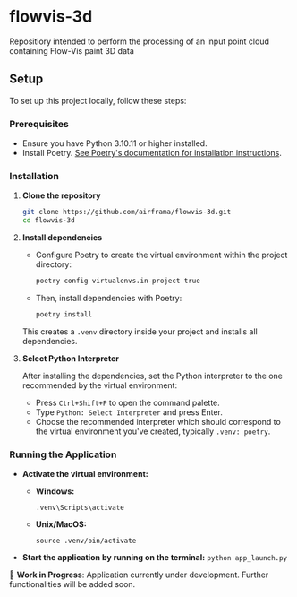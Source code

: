 # flowvis-3d
Repositiory intended to perform the processing of an input point cloud containing Flow-Vis paint 3D data 

## Setup

To set up this project locally, follow these steps:

### Prerequisites

- Ensure you have Python 3.10.11 or higher installed.
- Install Poetry. [See Poetry's documentation for installation instructions](https://python-poetry.org/docs/#installation).

### Installation

1. **Clone the repository**

   ```sh
   git clone https://github.com/airframa/flowvis-3d.git
   cd flowvis-3d
   ```

2. **Install dependencies**

   - Configure Poetry to create the virtual environment within the project directory:

     ```sh
     poetry config virtualenvs.in-project true
     ```

   - Then, install dependencies with Poetry:

     ```sh
     poetry install
     ```

   This creates a `.venv` directory inside your project and installs all dependencies.

3. **Select Python Interpreter**

   After installing the dependencies, set the Python interpreter to the one recommended by the virtual environment:

   - Press `Ctrl+Shift+P` to open the command palette.
   - Type `Python: Select Interpreter` and press Enter.
   - Choose the recommended interpreter which should correspond to the virtual environment you've created, typically `.venv: poetry`.


### Running the Application

- **Activate the virtual environment:**

  - **Windows:**
    ```
    .venv\Scripts\activate
    ```
  - **Unix/MacOS:**
    ```
    source .venv/bin/activate
    ```

- **Start the application by running on the terminal:** `python app_launch.py`


🚧 **Work in Progress**: Application currently under development. Further functionalities will be added soon. 







